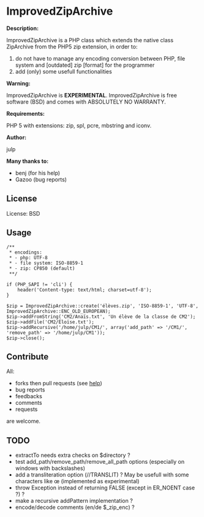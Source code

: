 # ImprovedZipArchive #

**Description:**

ImprovedZipArchive is a PHP class which extends the native class ZipArchive from the PHP5 zip extension, in order to:

1. do not have to manage any encoding conversion between PHP, file system and [outdated] zip [format] for the programmer
2. add (only) some usefull functionalities


**Warning:**

ImprovedZipArchive is **EXPERIMENTAL**. ImprovedZipArchive is free software (BSD) and comes with ABSOLUTELY NO WARRANTY.


**Requirements:**

PHP 5 with extensions: zip, spl, pcre, mbstring and iconv.


**Author:**

julp


**Many thanks to:**

* benj (for his help)
* Gazoo (bug reports)

## License ##

License: BSD

## Usage ##

    /**
     * encodings:
     * - php: UTF-8
     * - file system: ISO-8859-1
     * - zip: CP850 (default)
     **/

    if (PHP_SAPI != 'cli') {
        header('Content-type: text/html; charset=utf-8');
    }

    $zip = ImprovedZipArchive::create('élèves.zip', 'ISO-8859-1', 'UTF-8', ImprovedZipArchive::ENC_OLD_EUROPEAN);
    $zip->addFromString('CM2/Anaïs.txt', 'Un élève de la classe de CM2');
    $zip->addFile('CM2/Éloïse.txt');
    $zip->addRecursive('/home/julp/CM1/', array('add_path' => '/CM1/', 'remove_path' => '/home/julp/CM1'));
    $zip->close();

## Contribute ##

All:

* forks then pull requests (see [help](http://help.github.com/forking/))
* bug reports
* feedbacks
* comments
* requests

are welcome.

## TODO ##

* extractTo needs extra checks on $directory ?
* test add_path/remove_path/remove_all_path options (especially on windows with backslashes)
* add a transliteration option (//TRANSLIT) ? May be usefull with some characters like œ (implemented as experimental)
* throw Exception instead of returning FALSE (except in ER_NOENT case ?) ?
* make a recursive addPattern implementation ?
* encode/decode comments (en/de $_zip_enc) ?
